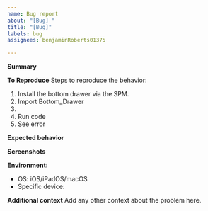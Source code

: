 ```yaml
---
name: Bug report
about: "[Bug] "
title: "[Bug]"
labels: bug
assignees: benjaminRoberts01375

---
```


**Summary**

**To Reproduce**
Steps to reproduce the behavior:
1. Install the bottom drawer via the SPM.
2. Import Bottom_Drawer
3. 
4. Run code
4. See error

**Expected behavior**


**Screenshots**


**Environment:**
 - OS: iOS/iPadOS/macOS
- Specific device: 

**Additional context**
Add any other context about the problem here.
